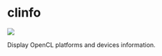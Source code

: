 # clinfo

[<img src="https://travis-ci.org/dmakarov/clinfo.png?branch=master">](https://travis-ci.org/dmakarov/clinfo)

Display OpenCL platforms and devices information.

